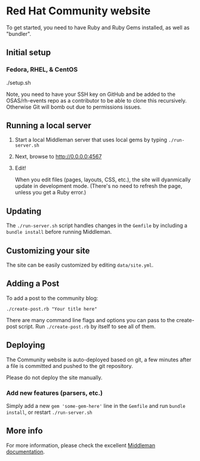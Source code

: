 # Red Hat Community website

To get started, you need to have Ruby and Ruby Gems installed, as well
as "bundler".


## Initial setup

### Fedora, RHEL, & CentOS

./setup.sh

Note, you need to have your SSH key on GitHub and be added to the
OSAS/rh-events repo as a contributor to be able to clone this recursively.
Otherwise Git will bomb out due to permissions issues.


## Running a local server

1. Start a local Middleman server that uses local gems by typing
   `./run-server.sh`

2. Next, browse to <http://0.0.0.0:4567>

3. Edit!

   When you edit files (pages, layouts, CSS, etc.), the site will
   dyanmically update in development mode. (There's no need to refresh
   the page, unless you get a Ruby error.)


## Updating

The `./run-server.sh` script handles changes in the `Gemfile` by including
a `bundle install` before running Middleman.


## Customizing your site

The site can be easily customized by editing `data/site.yml`.


## Adding a Post

To add a post to the community blog:

```
./create-post.rb "Your title here"
```

There are many command line flags and options you can pass to the
create-post script. Run `./create-post.rb` by itself to see all of them.


## Deploying

The Community website is auto-deployed based on git, a few minutes after
a file is committed and pushed to the git repository.

Please do not deploy the site manually.


### Add new features (parsers, etc.)

Simply add a new `gem 'some-gem-here'` line in the `Gemfile` and run
`bundle install`, or restart `./run-server.sh`


## More info

For more information, please check the excellent
[Middleman documentation](http://middlemanapp.com/getting-started/).